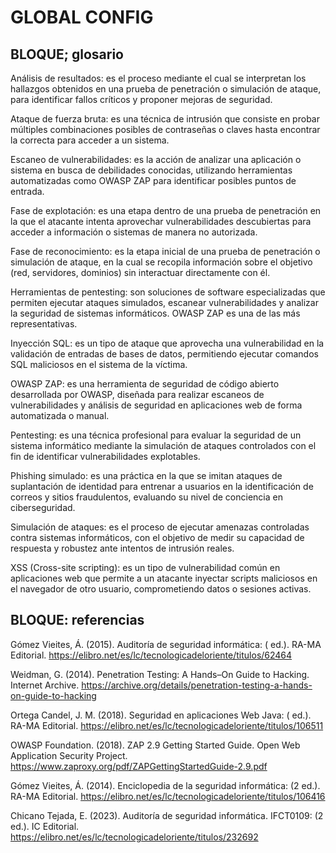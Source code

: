 # GLOBAL CONFIG

## BLOQUE; glosario


Análisis de resultados:
es el proceso mediante el cual se interpretan los hallazgos obtenidos en una prueba de penetración o simulación de ataque, para identificar fallos críticos y proponer mejoras de seguridad.

Ataque de fuerza bruta:
es una técnica de intrusión que consiste en probar múltiples combinaciones posibles de contraseñas o claves hasta encontrar la correcta para acceder a un sistema.

Escaneo de vulnerabilidades:
es la acción de analizar una aplicación o sistema en busca de debilidades conocidas, utilizando herramientas automatizadas como OWASP ZAP para identificar posibles puntos de entrada.

Fase de explotación:
es una etapa dentro de una prueba de penetración en la que el atacante intenta aprovechar vulnerabilidades descubiertas para acceder a información o sistemas de manera no autorizada.

Fase de reconocimiento:
es la etapa inicial de una prueba de penetración o simulación de ataque, en la cual se recopila información sobre el objetivo (red, servidores, dominios) sin interactuar directamente con él.

Herramientas de pentesting:
son soluciones de software especializadas que permiten ejecutar ataques simulados, escanear vulnerabilidades y analizar la seguridad de sistemas informáticos. OWASP ZAP es una de las más representativas.

Inyección SQL:
es un tipo de ataque que aprovecha una vulnerabilidad en la validación de entradas de bases de datos, permitiendo ejecutar comandos SQL maliciosos en el sistema de la víctima.

OWASP ZAP:
es una herramienta de seguridad de código abierto desarrollada por OWASP, diseñada para realizar escaneos de vulnerabilidades y análisis de seguridad en aplicaciones web de forma automatizada o manual.

Pentesting:
es una técnica profesional para evaluar la seguridad de un sistema informático mediante la simulación de ataques controlados con el fin de identificar vulnerabilidades explotables.

Phishing simulado:
es una práctica en la que se imitan ataques de suplantación de identidad para entrenar a usuarios en la identificación de correos y sitios fraudulentos, evaluando su nivel de conciencia en ciberseguridad.

Simulación de ataques:
es el proceso de ejecutar amenazas controladas contra sistemas informáticos, con el objetivo de medir su capacidad de respuesta y robustez ante intentos de intrusión reales.

XSS (Cross-site scripting):
es un tipo de vulnerabilidad común en aplicaciones web que permite a un atacante inyectar scripts maliciosos en el navegador de otro usuario, comprometiendo datos o sesiones activas.




## BLOQUE: referencias


Gómez Vieites, Á. (2015). Auditoría de seguridad informática: ( ed.). RA-MA Editorial. 
https://elibro.net/es/lc/tecnologicadeloriente/titulos/62464 

Weidman, G. (2014). Penetration Testing: A Hands–On Guide to Hacking. Internet Archive. 
https://archive.org/details/penetration-testing-a-hands-on-guide-to-hacking 

Ortega Candel, J. M. (2018). Seguridad en aplicaciones Web Java: ( ed.). RA-MA Editorial. 
https://elibro.net/es/lc/tecnologicadeloriente/titulos/106511 

OWASP Foundation. (2018). ZAP 2.9 Getting Started Guide. Open Web Application Security Project. 
https://www.zaproxy.org/pdf/ZAPGettingStartedGuide-2.9.pdf 

Gómez Vieites, Á. (2014). Enciclopedia de la seguridad informática: (2 ed.). RA-MA Editorial. 
https://elibro.net/es/lc/tecnologicadeloriente/titulos/106416 

Chicano Tejada, E. (2023). Auditoría de seguridad informática. IFCT0109: (2 ed.). IC Editorial. 
https://elibro.net/es/lc/tecnologicadeloriente/titulos/232692 




